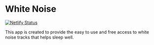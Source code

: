 # White Noise
[![Netlify Status](https://api.netlify.com/api/v1/badges/265a6822-243f-42df-b208-e9345da4ad91/deploy-status)](https://app.netlify.com/sites/white-noises/deploys)

This app is created to provide the easy to use and free access to white noise tracks that helps sleep well.
